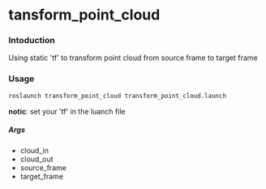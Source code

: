 # tansform_point_cloud

### Intoduction

Using static 'tf' to transform point cloud from source frame to target frame



### Usage

```sh
roslaunch transform_point_cloud transform_point_cloud.launch
```

**notic**: set your 'tf' in the luanch file

##### Args

- cloud_in
- cloud_out
- source_frame
- target_frame